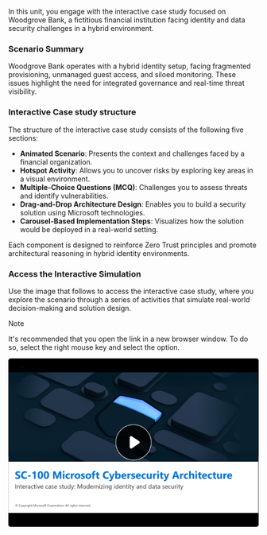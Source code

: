 
In this unit, you engage with the interactive case study focused on Woodgrove Bank, a fictitious financial institution facing identity and data security challenges in a hybrid environment.

### Scenario Summary

Woodgrove Bank operates with a hybrid identity setup, facing fragmented provisioning, unmanaged guest access, and siloed monitoring. These issues highlight the need for integrated governance and real-time threat visibility.

### Interactive Case study structure

The structure of the interactive case study consists of the following five sections:

- **Animated Scenario**: Presents the context and challenges faced by a financial organization.
- **Hotspot Activity**: Allows you to uncover risks by exploring key areas in a visual environment.
- **Multiple-Choice Questions (MCQ)**: Challenges you to assess threats and identify vulnerabilities.
- **Drag-and-Drop Architecture Design**: Enables you to build a security solution using Microsoft technologies.
- **Carousel-Based Implementation Steps**: Visualizes how the solution would be deployed in a real-world setting.

Each component is designed to reinforce Zero Trust principles and promote architectural reasoning in hybrid identity environments.

### Access the Interactive Simulation

Use the image that follows to access the interactive case study, where you explore the scenario through a series of activities that simulate real-world decision-making and solution design.

> [!NOTE]
> It's recommended that you open the link in a new browser window. To do so, select the right mouse key and select the option.

[![Thumbnail image for the interactive case study](../media/case-study-identity-data-security-v2.png)](https://microsoftlearning.github.io/click-throughs/docs/sc-100/sc100_casestudy_simulations/interactive_case_study_modernizing_identity_and_data_security/story.html)


